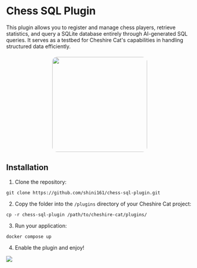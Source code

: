 # Chess SQL Plugin

This plugin allows you to register and manage chess players, retrieve statistics, and query a SQLite database entirely through AI-generated SQL queries. It serves as a testbed for Cheshire Cat's capabilities in handling structured data efficiently.

<a href="url"><img src="https://raw.githubusercontent.com/shini161/chess-sql-plugin/3e074e53405e20afb973fb85099c14ce257297fa/assets/thumb.webp" style="height: 256px; width: auto; border-radius:5%; display: block; margin-left: auto; margin-right: auto; margin-top: 20px"></a>

## Installation

1. Clone the repository:
```Shell
git clone https://github.com/shini161/chess-sql-plugin.git
```

2. Copy the folder into the `/plugins` directory of your Cheshire Cat project:
```Shell
cp -r chess-sql-plugin /path/to/cheshire-cat/plugins/
```

3. Run your application:
```Shell
docker compose up
```

4. Enable the plugin and enjoy!
<img src="https://raw.githubusercontent.com/shini161/chess-sql-plugin/3e074e53405e20afb973fb85099c14ce257297fa/assets/enable_plugin_screen.png">
